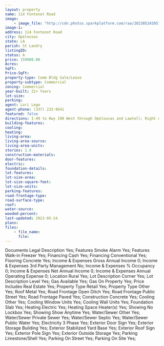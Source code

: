 ```yaml
---
layout: property
name: 114 Fontenot Road 
image:
    - image_file: "http://cdn.photos.sparkplatform.com/raa/20230524205703344172000000.jpg"
image-1:
address: 114 Fontenot Road
city: Opelousas
state: LA
parish: St Landry
listingID: 
status: A
price: 159900.00
Acres: 
SqFt: 
Price-SqFt: 
property-type: Comm Bldg Sale/Lease
property-subtype: Commercial
zoning: Commercial
year-built: 21+ Years
lot-size: 
parking: 
agent: Lori Lege
agent-phone: (337) 233-9541
featured: false
directions: I-49 to Hwy 190 West through Opelousas and Lawtell; Right on Hwy 103; go approximately 1.8 miles; Left on Fontenot Rd (grocery store on corner). The property will on the Left.
building-features: 
cooling: 
heating: 
living-area: 
living-area-source: 
living-area-units: 
stories: 1.0
construction-materials: 
door-features: 
electric: 
foundation-details: 
lot-features: 
lot-size-area: 
lot-size-square-feet: 
lot-size-units: 
parking-features: 
road-frontage-type: 
road-surface-type: 
roof: 
water-source: 
wooded-percent: 
last-updated: 2023-05-24
plans: 
files:
    - file_name:
      file:
---
```

Documents	Legal Description	Yes;
Features	Smoke Alarm	Yes;
Features	Walk-in Freezer	Yes;
Financing	Cash	Yes;
Financing	Conventional	Yes;
Flooring	Concrete	Yes;
Income & Expenses	Gross Annual Income	0;
Income & Expenses	3rd Party Management	No;
Income & Expenses	% Occupancy	0;
Income & Expenses	Net Annual Income	0;
Income & Expenses	Annual Operating Expense	0;
Location	Rural	Yes;
Lot Description	Corner	Yes;
Lot Description	Level	Yes;
Gas	Available	Yes;
Gas	On Property	Yes;
Price Includes	Real Estate	Yes;
Property Type	Retail	Yes;
Property Type	Other	Yes;
Roof	Metal	Yes;
Road Frontage	Open Ditch	Yes;
Road Frontage	Public Street	Yes;
Road Frontage	Paved	Yes;
Construction	Concrete	Yes;
Cooling	Other	Yes;
Cooling	Window Units	Yes;
Cooling	Wall Units	Yes;
Foundation	Slab	Yes;
Heating	Electric	Yes;
Heating	Space Heater(s)	Yes;
Showing	No Lockbox	Yes;
Showing	Show Anytime	Yes;
Water/Sewer	Other	Yes;
Water/Sewer	Private Sewer	Yes;
Water/Sewer	Septic	Yes;
Water/Sewer	Public Water	Yes;
Electricity	3 Phase	Yes;
Exterior	Door Sign	Yes;
Exterior	Storage Building	Yes;
Exterior	Stabilized Yard Base	Yes;
Exterior	Roof Sign	Yes;
Exterior	Pole Sign	Yes;
Exterior	Outside Storage	Yes;
Parking	Limestone/Shell	Yes;
Parking	On Street	Yes;
Parking	On Site	Yes;

